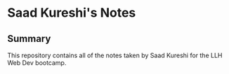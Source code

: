 # Saad Kureshi's Notes

## Summary

This repository contains all of the notes taken by Saad Kureshi for the LLH Web Dev bootcamp.